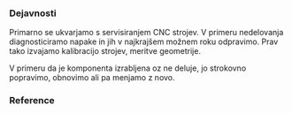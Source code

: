 ### Dejavnosti

Primarno se ukvarjamo s servisiranjem CNC strojev. V primeru nedelovanja diagnosticiramo napake in jih v najkrajšem možnem roku odpravimo. Prav tako izvajamo kalibracijo strojev, meritve geometrije.

V primeru da je komponenta izrabljena oz ne deluje, jo strokovno popravimo, obnovimo ali pa menjamo z novo.

### Reference
